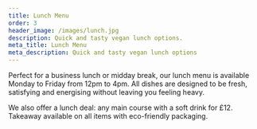 ```yaml
---
title: Lunch Menu
order: 3
header_image: /images/lunch.jpg
description: Quick and tasty vegan lunch options.
meta_title: Lunch Menu
meta_description: Quick and tasty vegan lunch options
---
```

Perfect for a business lunch or midday break, our lunch menu is available Monday to Friday from 12pm to 4pm. All dishes are designed to be fresh, satisfying and energising without leaving you feeling heavy.

We also offer a lunch deal: any main course with a soft drink for £12. Takeaway available on all items with eco-friendly packaging.